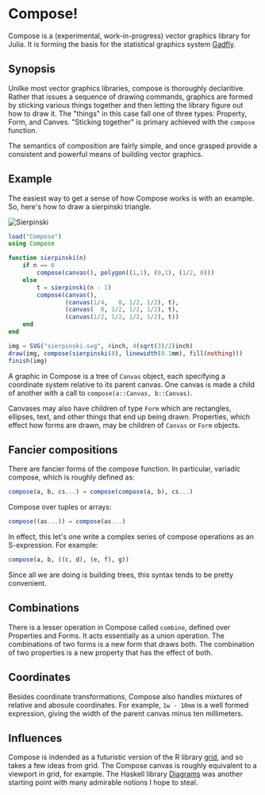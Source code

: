 # Compose!

Compose is a (experimental, work-in-progress) vector graphics library for Julia.
It is forming the basis for the statistical graphics system
[Gadfly](https://github.com/dcjones/Gadfly.jl).


## Synopsis

Unilke most vector graphics libraries, compose is thoroughly declaritive. Rather
that issues a sequence of drawing commands, graphics are formed by sticking
various things together and then letting the library figure out how to draw it.
The "things" in this case fall one of three types: Property, Form, and Canves.
"Sticking together" is primary achieved with the `compose` function.

The semantics of composition are fairly simple, and once grasped provide a
consistent and powerful means of building vector graphics.

## Example

The easiest way to get a sense of how Compose works is with an example. So,
here's how to draw a sierpinski triangle.

![Sierpinski](http://dcjones.github.com/compose/sierpinski.svg)

```julia
load("Compose")
using Compose

function sierpinski(n)
    if n == 0
        compose(canvas(), polygon((1,1), (0,1), (1/2, 0)))
    else
        t = sierpinski(n - 1)
        compose(canvas(),
                (canvas(1/4,   0, 1/2, 1/2), t),
                (canvas(  0, 1/2, 1/2, 1/2), t),
                (canvas(1/2, 1/2, 1/2, 1/2), t))
    end
end

img = SVG("sierpinski.svg", 4inch, 4(sqrt(3)/2)inch)
draw(img, compose(sierpinski(8), linewidth(0.1mm), fill(nothing)))
finish(img)

```

A graphic in Compose is a tree of `Canvas` object, each specifying a coordinate
system relative to its parent canvas. One canvas is made a child of another with
a call to `compose(a::Canvas, b::Canvas)`.

Canvases may also have children of type `Form` which are rectangles, ellipses,
text, and other things that end up being drawn. Properties, which effect how
forms are drawn, may be children of `Canvas` or `Form` objects.

## Fancier compositions

There are fancier forms of the compose function. In particular, variadic
compose, which is roughly defined as:

```julia
compose(a, b, cs...) = compose(compose(a, b), cs...)
```

Compose over tuples or arrays:
```julia
compose((as...)) = compose(as...)
```

In effect, this let's one write a complex series of compose operations as an
S-expression. For example:

```julia
compose(a, b, ((c, d), (e, f), g))
```

Since all we are doing is building trees, this syntax tends to be pretty
convenient.

## Combinations

There is a lesser operation in Compose called `combine`, defined over Properties
and Forms. It acts essentially as a union operation. The combinations of two
forms is a new form that draws both. The combination of two properties is a new
property that has the effect of both.

## Coordinates

Besides coordinate transformations, Compose also handles mixtures of relative
and abosule coordinates. For example, `1w - 10mm` is a well formed expression,
giving the width of the parent canvas minus ten millimeters.

## Influences

Compose is indended as a futuristic version of the R library
[grid](http://www.stat.auckland.ac.nz/~paul/grid/grid.html), and so takes a few
ideas from grid. The Compose canvas is roughly equivalent to a viewport in grid,
for example. The Haskell library
[Diagrams](http://projects.haskell.org/diagrams/) was another starting point
with many admirable notions I hope to steal.

